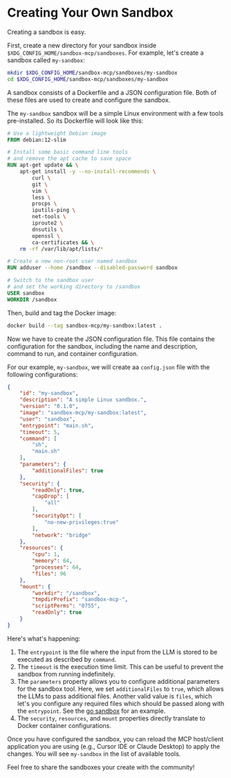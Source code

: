 # Creating Your Own Sandbox

Creating a sandbox is easy.

First, create a new directory for your sandbox inside `$XDG_CONFIG_HOME/sandbox-mcp/sandboxes`. For example, let's create a sandbox called `my-sandbox`:

```bash
mkdir $XDG_CONFIG_HOME/sandbox-mcp/sandboxes/my-sandbox
cd $XDG_CONFIG_HOME/sandbox-mcp/sandboxes/my-sandbox
```

A sandbox consists of a Dockerfile and a JSON configuration file. Both of these files are used to create and configure the sandbox.

The `my-sandbox` sandbox will be a simple Linux environment with a few tools pre-installed. So its Dockerfile will look like this:

```dockerfile
# Use a lightweight Debian image
FROM debian:12-slim

# Install some basic command line tools
# and remove the apt cache to save space
RUN apt-get update && \
    apt-get install -y --no-install-recommends \
        curl \
        git \
        vim \
        less \
        procps \
        iputils-ping \
        net-tools \
        iproute2 \
        dnsutils \
        openssl \
        ca-certificates && \
    rm -rf /var/lib/apt/lists/*

# Create a new non-root user named sandbox
RUN adduser --home /sandbox --disabled-password sandbox

# Switch to the sandbox user
# and set the working directory to /sandbox
USER sandbox
WORKDIR /sandbox
```

Then, build and tag the Docker image:

```bash
docker build --tag sandbox-mcp/my-sandbox:latest .
```

Now we have to create the JSON configuration file. This file contains the configuration for the sandbox, including the name and description, command to run, and container configuration.

For our example, `my-sandbox`, we will create aa `config.json` file with the following configurations:

```json
{
	"id": "my-sandbox",
	"description": "A simple Linux sandbox.",
	"version": "0.1.0",
	"image": "sandbox-mcp/my-sandbox:latest",
	"user": "sandbox",
	"entrypoint": "main.sh",
	"timeout": 5,
	"command": [
		"sh",
		"main.sh"
	],
	"parameters": {
		"additionalFiles": true
	},
	"security": {
		"readOnly": true,
		"capDrop": [
			"all"
		],
		"securityOpt": [
			"no-new-privileges:true"
		],
		"network": "bridge"
	},
	"resources": {
		"cpu": 1,
		"memory": 64,
		"processes": 64,
		"files": 96
	},
	"mount": {
		"workdir": "/sandbox",
		"tmpdirPrefix": "sandbox-mcp-",
		"scriptPerms": "0755",
		"readOnly": true
	}
}
```

Here's what's happening:

1. The `entrypoint` is the file where the input from the LLM is stored to be executed as described by `command`.
2. The `timeout` is the execution time limit. This can be useful to prevent the sandbox from running indefinitely.
3. The `parameters` property allows you to configure additional parameters for the sandbox tool. Here, we set `additionalFiles` to `true`, which allows the LLMs to pass additional files. Another valid value is `files`, which let's you configure any required files which should be passed along with the `entrypoint`. See the [go sandbox](./go/config.json) for an example.
4. The `security`, `resources`, and `mount` properties directly translate to Docker container configurations.

Once you have configured the sandbox, you can reload the MCP host/client application you are using (e.g., Cursor IDE or Claude Desktop) to apply the changes. You will see `my-sandbox` in the list of available tools.

Feel free to share the sandboxes your create with the community!
